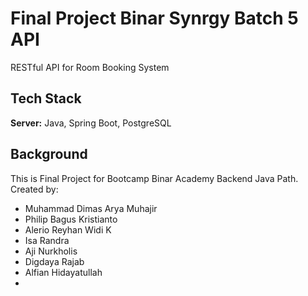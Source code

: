 # Final Project Binar Synrgy Batch 5 API

RESTful API for Room Booking System


## Tech Stack

**Server:** Java, Spring Boot, PostgreSQL


## Background
This is Final Project for Bootcamp Binar Academy Backend Java Path.\
Created by: 
* Muhammad Dimas Arya Muhajir
* Philip Bagus Kristianto
* Alerio Reyhan Widi K
* Isa Randra
* Aji Nurkholis
* Digdaya Rajab
* Alfian Hidayatullah
* 

